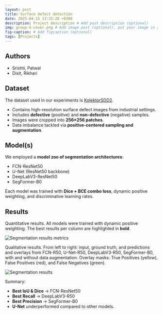 ```yaml
---
layout: post
title: Surface defect detection
date: 2025-04-15 13:32:20 +0300
description: Project description # Add post description (optional)
img: group-4-cover.png # Add image post (optional), put your image in assets/img/
fig-caption: # Add figcaption (optional)
tags: [Projects]
---
```


## Authors
 - Srishti, Patwal
 - Dixit, Rikhari

## Dataset
The dataset used in our experiments is [KolektorSDD2](https://www.vicos.si/resources/kolektorsdd2/).  
- Contains high-resolution surface defect images from industrial settings.  
- Includes **defective** (positive) and **non-defective** (negative) samples.  
- Images were cropped into **256×256 patches**.  
- Data imbalance tackled via **positive-centered sampling and augmentation**.  

## Model(s)
We employed a **model zoo of segmentation architectures**:  
- FCN-ResNet50  
- U-Net (ResNet50 backbone)  
- DeepLabV3-ResNet50  
- SegFormer-B0  

Each model was trained with **Dice + BCE combo loss**, dynamic positive weighting, and discriminative learning rates.  

## Results
Quantitative results. All models were trained with dynamic positive weighting. The best results per column are highlighted in **bold**.

![Segmentation results metrics]({{site.baseurl}}/assets/img/group4/results_metrics.png)

Qualitative results. From left to right: input, ground truth, and predictions and overlays from FCN-R50, U-Net-R50, DeepLabV3-R50, SegFormer-B0, with and without data augmentation. Overlay masks: True Positives (yellow), False Positives (red), and False Negatives (green).

![Segmentation results]({{site.baseurl}}/assets/img/group4/results.png)


Summary:  
- **Best IoU & Dice** → FCN-ResNet50  
- **Best Recall** → DeepLabV3-R50  
- **Best Precision** → SegFormer-B0  
- **U-Net** underperformed compared to other models.  

